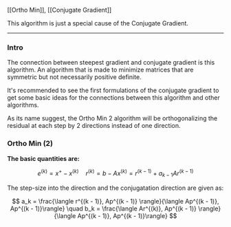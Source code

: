 [[Ortho Min]], [[Conjugate Gradient]]

This algorithm is just a special cause of the Conjugate Gradient. 

---
### **Intro**
The connection between steepest gradient and conjugate gradient is this algorithm. An algorithm that is made to minimize matrices that are symmetric but not necessarily positive definite. 

It's recommended to see the first formulations of the conjugate gradient to get some basic ideas for the connections between this algorithm and other algorithms. 

As its name suggest, the Ortho Min 2 algorithm will be orthogonalizing the residual at each step by 2 directions instead of one direction. 

### **Ortho Min (2)**

**The basic quantities are:**

$$
e^{(k)} = x^+ - x^{(k)} \quad r^{(k)} = b - Ax^{(k)} = r^{(k - 1)} + a_{k- 1}Ar^{(k - 1)}
$$

The step-size into the direction and the conjugatation direction are given as: 

$$
a_k = \frac{\langle r^{(k - 1)}, Ap^{(k - 1)} \rangle}{\langle Ap^{(k - 1)}, Ap^{(k - 1)}\rangle}
\quad 
b_k = \frac{\langle Ar^{(k)}, Ap^{(k - 1)} \rangle}{\langle Ap^{(k - 1)}, Ap^{(k - 1)}\rangle}
$$

